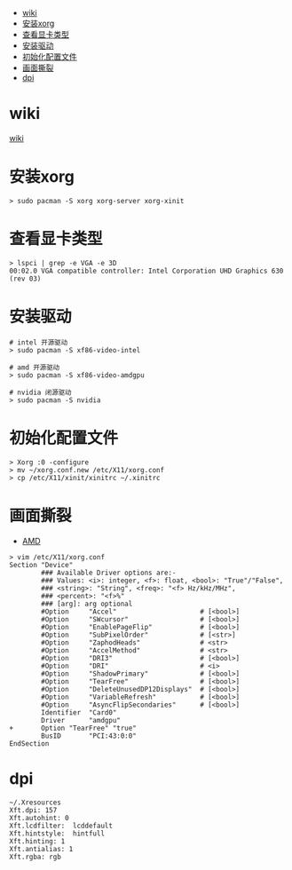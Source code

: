 <!-- TOC -->

- [wiki](#wiki)
- [安装xorg](#安装xorg)
- [查看显卡类型](#查看显卡类型)
- [安装驱动](#安装驱动)
- [初始化配置文件](#初始化配置文件)
- [画面撕裂](#画面撕裂)
- [dpi](#dpi)

<!-- /TOC -->

# wiki
[wiki](https://wiki.archlinux.org/title/Xorg_(%E7%AE%80%E4%BD%93%E4%B8%AD%E6%96%87))

# 安装xorg
```
> sudo pacman -S xorg xorg-server xorg-xinit
```

# 查看显卡类型
```
> lspci | grep -e VGA -e 3D
00:02.0 VGA compatible controller: Intel Corporation UHD Graphics 630 (rev 03)
```

# 安装驱动
```
# intel 开源驱动
> sudo pacman -S xf86-video-intel

# amd 开源驱动
> sudo pacman -S xf86-video-amdgpu

# nvidia 闭源驱动
> sudo pacman -S nvidia
```

# 初始化配置文件
```
> Xorg :0 -configure
> mv ~/xorg.conf.new /etc/X11/xorg.conf
> cp /etc/X11/xinit/xinitrc ~/.xinitrc
```

# 画面撕裂
+ [AMD](https://wiki.archlinux.org/title/Ryzen_(%E7%AE%80%E4%BD%93%E4%B8%AD%E6%96%87))

```
> vim /etc/X11/xorg.conf
Section "Device"
        ### Available Driver options are:-
        ### Values: <i>: integer, <f>: float, <bool>: "True"/"False",
        ### <string>: "String", <freq>: "<f> Hz/kHz/MHz",
        ### <percent>: "<f>%"
        ### [arg]: arg optional
        #Option     "Accel"                     # [<bool>]
        #Option     "SWcursor"                  # [<bool>]
        #Option     "EnablePageFlip"            # [<bool>]
        #Option     "SubPixelOrder"             # [<str>]
        #Option     "ZaphodHeads"               # <str>
        #Option     "AccelMethod"               # <str>
        #Option     "DRI3"                      # [<bool>]
        #Option     "DRI"                       # <i>
        #Option     "ShadowPrimary"             # [<bool>]
        #Option     "TearFree"                  # [<bool>]
        #Option     "DeleteUnusedDP12Displays"  # [<bool>]
        #Option     "VariableRefresh"           # [<bool>]
        #Option     "AsyncFlipSecondaries"      # [<bool>]
        Identifier  "Card0"
        Driver      "amdgpu"
+       Option "TearFree" "true"
        BusID       "PCI:43:0:0"
EndSection
```

# dpi
```
~/.Xresources
Xft.dpi: 157
Xft.autohint: 0
Xft.lcdfilter:  lcddefault
Xft.hintstyle:  hintfull
Xft.hinting: 1
Xft.antialias: 1
Xft.rgba: rgb
```